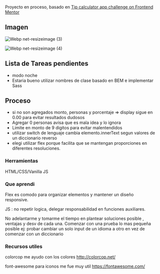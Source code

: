 Proyecto en proceso, basado en [Tip calculator app challenge on Frontend Mentor](https://www.frontendmentor.io/challenges/tip-calculator-app-ugJNGbJUX)

 
 

## Imagen
![Webp net-resizeimage (3)](https://user-images.githubusercontent.com/46230600/153781868-8968d0ec-ccbc-4e44-8376-0e8436fbd1c6.png)



![Webp net-resizeimage (4)](https://user-images.githubusercontent.com/46230600/153781916-a00fa435-0184-40a5-a4c7-e4ec08e51b44.png)


 

## Lista de Tareas pendientes 
- modo noche
- Estaria bueno utilizar nombres de clase basado en BEM e  implementar Sass
 

## Proceso
- si no son agregados monto, personas y porcentaje => display sigue en 0.00 para evitar resultados dudosos
- Agregar 0 personas avisa que es mala idea y lo ignora
- Limite en monto de 9 digitos para evitar malentendidos
- utilizar  switch de lenguaje cambia elemento.innerText segun valores de un diccionario reverso
- elegi utilizar flex porque  facilita que se mantengan proporciones en diferentes resoluciones.


 
### Herramientas
HTML/CSS/Vanilla JS

 
### Que aprendi
Flex es comodo para organizar elementos y mantener un diseño responsive.

JS : no repetir logica, delegar responsabilidad en funciones auxiliares.

No adelantarme y tomarme el tiempo en plantear soluciones posible , ventajas y desv de cada una. Comenzar con una prueba  lo mas pequeña posible
ej: probar cambiar un solo input de un idioma a otro en vez de comenzar con un diccionario


### Recursos utiles
colorcop me ayudo con los colores
http://colorcop.net/

font-awesome para iconos me fue muy util
https://fontawesome.com/



